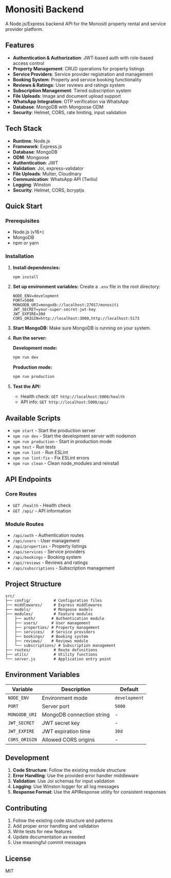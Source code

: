 # Monositi Backend

A Node.js/Express backend API for the Monositi property rental and service provider platform.

## Features

- **Authentication & Authorization**: JWT-based auth with role-based access control
- **Property Management**: CRUD operations for property listings
- **Service Providers**: Service provider registration and management
- **Booking System**: Property and service booking functionality
- **Reviews & Ratings**: User reviews and ratings system
- **Subscription Management**: Tiered subscription system
- **File Uploads**: Image and document upload support
- **WhatsApp Integration**: OTP verification via WhatsApp
- **Database**: MongoDB with Mongoose ODM
- **Security**: Helmet, CORS, rate limiting, input validation

## Tech Stack

- **Runtime**: Node.js
- **Framework**: Express.js
- **Database**: MongoDB
- **ODM**: Mongoose
- **Authentication**: JWT
- **Validation**: Joi, express-validator
- **File Uploads**: Multer, Cloudinary
- **Communication**: WhatsApp API (Twilio)
- **Logging**: Winston
- **Security**: Helmet, CORS, bcryptjs

## Quick Start

### Prerequisites

- Node.js (v16+)
- MongoDB
- npm or yarn

### Installation

1. **Install dependencies:**
   ```bash
   npm install
   ```

2. **Set up environment variables:**
   Create a `.env` file in the root directory:
   ```env
   NODE_ENV=development
   PORT=5000
   MONGODB_URI=mongodb://localhost:27017/monositi
   JWT_SECRET=your-super-secret-jwt-key
   JWT_EXPIRE=30d
   CORS_ORIGIN=http://localhost:3000,http://localhost:5173
   ```

3. **Start MongoDB:**
   Make sure MongoDB is running on your system.

4. **Run the server:**

   **Development mode:**
   ```bash
   npm run dev
   ```

   **Production mode:**
   ```bash
   npm run production
   ```

5. **Test the API:**
   - Health check: `GET http://localhost:5000/health`
   - API info: `GET http://localhost:5000/api/`

## Available Scripts

- `npm start` - Start the production server
- `npm run dev` - Start the development server with nodemon
- `npm run production` - Start in production mode
- `npm test` - Run tests
- `npm run lint` - Run ESLint
- `npm run lint:fix` - Fix ESLint errors
- `npm run clean` - Clean node_modules and reinstall

## API Endpoints

### Core Routes
- `GET /health` - Health check
- `GET /api/` - API information

### Module Routes
- `/api/auth` - Authentication routes
- `/api/users` - User management
- `/api/properties` - Property listings
- `/api/services` - Service providers
- `/api/bookings` - Booking system
- `/api/reviews` - Reviews and ratings
- `/api/subscriptions` - Subscription management

## Project Structure

```
src/
├── config/          # Configuration files
├── middlewares/     # Express middlewares
├── models/          # Mongoose models
├── modules/         # Feature modules
│   ├── auth/       # Authentication module
│   ├── users/      # User management
│   ├── properties/ # Property management
│   ├── services/   # Service providers
│   ├── bookings/   # Booking system
│   ├── reviews/    # Reviews module
│   └── subscriptions/ # Subscription management
├── routes/          # Route definitions
├── utils/           # Utility functions
└── server.js        # Application entry point
```

## Environment Variables

| Variable | Description | Default |
|----------|-------------|---------|
| `NODE_ENV` | Environment mode | `development` |
| `PORT` | Server port | `5000` |
| `MONGODB_URI` | MongoDB connection string | - |
| `JWT_SECRET` | JWT secret key | - |
| `JWT_EXPIRE` | JWT expiration time | `30d` |
| `CORS_ORIGIN` | Allowed CORS origins | - |

## Development

1. **Code Structure**: Follow the existing module structure
2. **Error Handling**: Use the provided error handler middleware
3. **Validation**: Use Joi schemas for input validation
4. **Logging**: Use Winston logger for all log messages
5. **Response Format**: Use the APIResponse utility for consistent responses

## Contributing

1. Follow the existing code structure and patterns
2. Add proper error handling and validation
3. Write tests for new features
4. Update documentation as needed
5. Use meaningful commit messages

## License

MIT